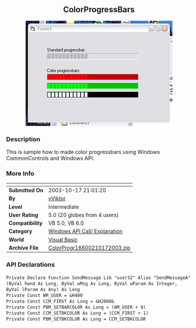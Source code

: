 ﻿<div align="center">

## ColorProgressBars

<img src="PIC2003101715904389.jpg">
</div>

### Description

This is sample how to made color progressbars using Windows CommonControls and Windows API.
 
### More Info
 


<span>             |<span>
---                |---
**Submitted On**   |2003-10-17 21:01:20
**By**             |[vViktor](https://github.com/Planet-Source-Code/PSCIndex/blob/master/ByAuthor/vviktor.md)
**Level**          |Intermediate
**User Rating**    |5.0 (20 globes from 4 users)
**Compatibility**  |VB 5\.0, VB 6\.0
**Category**       |[Windows API Call/ Explanation](https://github.com/Planet-Source-Code/PSCIndex/blob/master/ByCategory/windows-api-call-explanation__1-39.md)
**World**          |[Visual Basic](https://github.com/Planet-Source-Code/PSCIndex/blob/master/ByWorld/visual-basic.md)
**Archive File**   |[ColorProgr16600210172003\.zip](https://github.com/Planet-Source-Code/vviktor-colorprogressbars__1-49295/archive/master.zip)

### API Declarations

```
Private Declare Function SendMessage Lib "user32" Alias "SendMessageA" (ByVal hwnd As Long, ByVal wMsg As Long, ByVal wParam As Integer, ByVal lParam As Any) As Long
Private Const WM_USER = &H400
Private Const CCM_FIRST As Long = &H2000&
Private Const PBM_SETBARCOLOR As Long = (WM_USER + 9)
Private Const CCM_SETBKCOLOR As Long = (CCM_FIRST + 1)
Private Const PBM_SETBKCOLOR As Long = CCM_SETBKCOLOR
```





